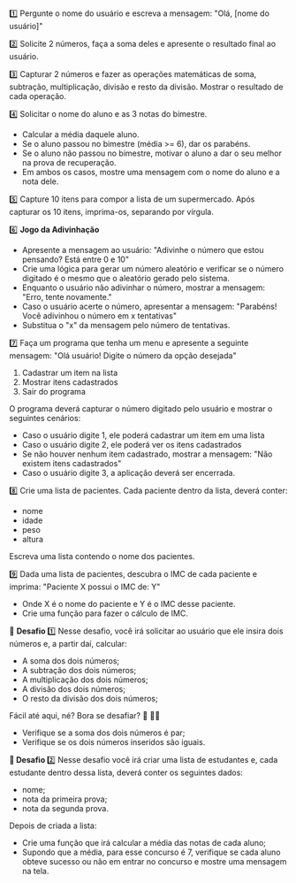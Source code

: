 1️⃣ Pergunte o nome do usuário e escreva a mensagem: 
"Olá, [nome do usuário]"

2️⃣ Solicite 2 números, faça a soma deles e apresente o resultado final ao usuário.

3️⃣ Capturar 2 números e fazer as operações matemáticas de soma, subtração, multiplicação, divisão e resto da divisão. Mostrar o resultado de cada operação.

4️⃣ Solicitar o nome do aluno e as 3 notas do bimestre.
    <ul>
      <li> Calcular a média daquele aluno.</li>
      <li> Se o aluno passou no bimestre (média >= 6), dar os parabéns.</li>
      <li> Se o aluno não passou no bimestre, motivar o aluno a dar o seu melhor na prova de recuperação.</li>
      <li> Em ambos os casos, mostre uma mensagem com o nome do aluno e a nota dele.</li>
    </ul>
    
5️⃣ Capture 10 itens para compor a lista de um supermercado. Após capturar os 10 itens, imprima-os, separando por vírgula.

6️⃣ <strong>Jogo da Adivinhação</strong>
    <ul>
      <li> Apresente a mensagem ao usuário: "Adivinhe o número que estou pensando? Está entre 0 e 10"</li>
      <li> Crie uma lógica para gerar um número aleatório e verificar se o número digitado é o mesmo que o aleatório gerado pelo sistema.</li>
      <li> Enquanto o usuário não adivinhar o número, mostrar a mensagem: "Erro, tente novamente."</li>
      <li> Caso o usuário acerte o número, apresentar a mensagem: "Parabéns! Você adivinhou o número em x tentativas"</li>
      <li> Substitua o "x" da mensagem pelo número de tentativas.</li>
    </ul>

7️⃣ Faça um programa que tenha um menu e apresente a seguinte mensagem: "Olá usuário! Digite o número da opção desejada"
    <ol>
      <li>Cadastrar um item na lista</li>
      <li>Mostrar itens cadastrados</li>
      <li>Sair do programa</li>
    </ol>
    
   O programa deverá capturar o número digitado pelo usuário e mostrar o seguintes cenários:
   <ul>
    <li> Caso o usuário digite 1, ele poderá cadastrar um item em uma lista </li>
    <li> Caso o usuário digite 2, ele poderá ver os itens cadastrados </li>
    <li> Se não houver nenhum item cadastrado, mostrar a mensagem: "Não existem itens cadastrados" </li>
    <li> Caso o usuário digite 3, a aplicação deverá ser encerrada. </li>
   </ul>

8️⃣ Crie uma lista de pacientes. Cada paciente dentro da lista, deverá conter:
   <ul>
     <li> nome </li>
     <li> idade </li>
     <li> peso </li>
     <li> altura </li>
   </ul>
      
Escreva uma lista contendo o nome dos pacientes.

9️⃣ Dada uma lista de pacientes, descubra o IMC de cada paciente e imprima: "Paciente X possui o IMC de: Y"
    <ul>
     <li> Onde X é o nome do paciente e Y é o IMC desse paciente. </li>
     <li> Crie uma função para fazer o cálculo de IMC. </li>
    </ul>

🎯 <strong> Desafio </strong> 1️⃣ Nesse desafio, você irá solicitar ao usuário que ele insira dois números e, a partir daí, calcular:
   <ul>
     <li> A soma dos dois números; </li>
     <li> A subtração dos dois números; </li>
     <li> A multiplicação dos dois números; </li>
     <li> A divisão dos dois números; </li>
     <li> O resto da divisão dos dois números; </li>
   </ul>

 Fácil até aqui, né? Bora se desafiar? 👀 🧑‍🚀
   <ul>
     <li> Verifique se a soma dos dois números é par; </li>
     <li> Verifique se os dois números inseridos são iguais. </li>
   </ul>

🎯<strong> Desafio </strong> 2️⃣ Nesse desafio você irá criar uma lista de estudantes e, cada estudante dentro dessa lista, deverá conter os seguintes dados:
   <ul>
     <li> nome; </li>
     <li> nota da primeira prova; </li>
     <li> nota da segunda prova. </li>
   </ul>

Depois de criada a lista:
   <ul>
     <li> Crie uma função que irá calcular a média das notas de cada aluno; </li>
     <li> Supondo que a média, para esse concurso é 7, verifique se cada aluno obteve sucesso ou não em entrar no concurso e mostre uma mensagem na tela. </li>
